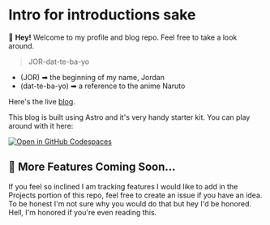 # Intro for introductions sake
👋 **Hey!** Welcome to my profile and blog repo. Feel free to take a look around.

> JOR-dat-te-ba-yo 
- (JOR) ➡ the beginning of my name, Jordan 
- (dat-te-ba-yo) ➡ a reference to the anime Naruto

Here's the live [blog](https://www.jordattebayo.dev/).

This blog is built using Astro and it's very handy starter kit. You can play around with it here:

[![Open in GitHub Codespaces](https://github.com/codespaces/badge.svg)](https://codespaces.new/withastro/astro?devcontainer_path=.devcontainer/blog/devcontainer.json)

## 🚀 More Features Coming Soon...

If you feel so inclined I am tracking features I would like to add in the Projects portion of this repo, feel free to create an issue if you have an idea. To be honest I'm not sure why you would do that but hey I'd be honored. Hell, I'm honored if you're even reading this.

